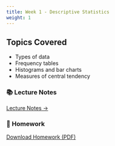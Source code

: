 ```yaml
---
title: Week 1 - Descriptive Statistics
weight: 1
---
```


## Topics Covered

- Types of data
- Frequency tables
- Histograms and bar charts
- Measures of central tendency

### 📚 Lecture Notes

[Lecture Notes →](lecture-notes1.pdf)

### 📝 Homework

[Download Homework (PDF)](homework1.pdf)
